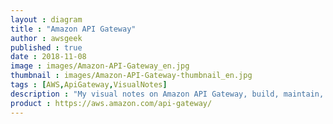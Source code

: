 ```yaml
---
layout : diagram
title : "Amazon API Gateway"
author : awsgeek
published : true
date : 2018-11-08
image : images/Amazon-API-Gateway_en.jpg
thumbnail : images/Amazon-API-Gateway-thumbnail_en.jpg
tags : [AWS,ApiGateway,VisualNotes]
description : "My visual notes on Amazon API Gateway, build, maintain, and secure your APIs at any scale"
product : https://aws.amazon.com/api-gateway/
---
```

